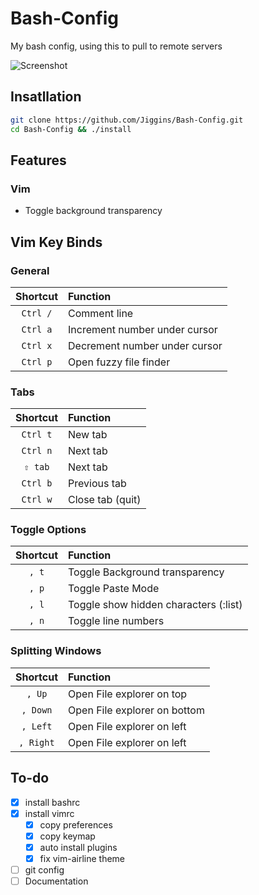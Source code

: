# Bash-Config
My bash config,  using this to pull to remote servers

![Screenshot](https://github.com/Jiggins/Bash-Config/images/Terminology.png)

## Insatllation
```bash
git clone https://github.com/Jiggins/Bash-Config.git
cd Bash-Config && ./install
```

## Features
### Vim
- Toggle background transparency

## Vim Key Binds
### General
| Shortcut | Function                      |
| :------: | :---------------------------- |
| `Ctrl /` | Comment line                  |
| `Ctrl a` | Increment number under cursor |
| `Ctrl x` | Decrement number under cursor |
| `Ctrl p` | Open fuzzy file finder        |

### Tabs
| Shortcut | Function         |
| :------: | :--------------- |
| `Ctrl t` | New tab          |
| `Ctrl n` | Next tab         |
| `⇧ tab`  | Next tab         |
| `Ctrl b` | Previous tab     |
| `Ctrl w` | Close tab (quit) |

### Toggle Options
| Shortcut | Function                              |
| :------: | :------------------------------------ |
| `, t`    | Toggle Background transparency        |
| `, p`    | Toggle Paste Mode                     |
| `, l`    | Toggle show hidden characters (:list) |
| `, n`    | Toggle line numbers                   |

### Splitting Windows
| Shortcut  | Function                     |
| :------:  | :--------------------------- |
| `, Up`    | Open File explorer on top    |
| `, Down`  | Open File explorer on bottom |
| `, Left`  | Open File explorer on left   |
| `, Right` | Open File explorer on left   |

## To-do
- [x] install bashrc
- [x] install vimrc
  - [x] copy preferences
  - [x] copy keymap
  - [x] auto install plugins
  - [x] fix vim-airline theme

- [ ] git config
- [ ] Documentation
